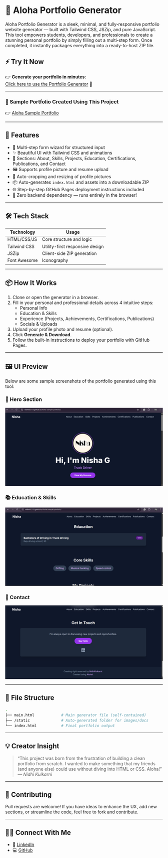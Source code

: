 # 🧰 Aloha Portfolio Generator

Aloha Portfolio Generator is a sleek, minimal, and fully-responsive portfolio website generator — built with Tailwind CSS, JSZip, and pure JavaScript. This tool empowers students, developers, and professionals to create a stunning personal portfolio by simply filling out a multi-step form. Once completed, it instantly packages everything into a ready-to-host ZIP file.

## ⚡ Try It Now

👉 **Generate your portfolio in minutes**:  
[Click here to use the Portfolio Generator](https://nidhirk2113.github.io/Aloha-Portfolio-generator/) 🚀

---

### 🔗 Sample Portfolio Created Using This Project
👉 [Aloha Sample Portfolio](https://nidhirk2113.github.io/Aloha-sample-portfolio/)

---

## 🚀 Features

- 🔄 Multi-step form wizard for structured input
- ✨ Beautiful UI with Tailwind CSS and animations
- 📄 Sections: About, Skills, Projects, Education, Certifications, Publications, and Contact
- 🖼️ Supports profile picture and resume upload
- 🧠 Auto-cropping and resizing of profile pictures
- 📦 Auto-generates `index.html` and assets into a downloadable ZIP
- 🌐 Step-by-step GitHub Pages deployment instructions included
- 💾 Zero backend dependency — runs entirely in the browser!

---

## 🛠️ Tech Stack

| Technology     | Usage                              |
|----------------|-------------------------------------|
| HTML/CSS/JS    | Core structure and logic            |
| Tailwind CSS   | Utility-first responsive design     |
| JSZip          | Client-side ZIP generation          |
| Font Awesome   | Iconography                         |

---

## 📦 How It Works

1. Clone or open the generator in a browser.
2. Fill in your personal and professional details across 4 intuitive steps:
   - Personal Info
   - Education & Skills
   - Experience (Projects, Achievements, Certifications, Publications)
   - Socials & Uploads
3. Upload your profile photo and resume (optional).
4. Click **Generate & Download**.
5. Follow the built-in instructions to deploy your portfolio with GitHub Pages.

---

## 🖼️ UI Preview

Below are some sample screenshots of the portfolio generated using this tool:

### 🎯 Hero Section
![Hero Screenshot](https://github.com/Nidhirk2113/Aloha-sample-portfolio/blob/main/preview1.png)

### 📚 Education & Skills
![Education Screenshot](https://github.com/Nidhirk2113/Aloha-sample-portfolio/blob/main/preview2.png)

### 🚀 Contact
![Contact Screenshot](https://github.com/Nidhirk2113/Aloha-sample-portfolio/blob/main/preview3.png)

---

## 📁 File Structure

```bash
.
├── main.html            # Main generator file (self-contained)
├── /static              # Auto-generated folder for images/docs
└── index.html           # Final portfolio output
```

---

## 💡 Creator Insight

> “This project was born from the frustration of building a clean portfolio from scratch. I wanted to make something that my friends (and anyone else) could use without diving into HTML or CSS. Aloha!”  
> — *Nidhi Kulkarni*

---

## 🤝 Contributing

Pull requests are welcome! If you have ideas to enhance the UX, add new sections, or streamline the code, feel free to fork and contribute.

---

## 🙋‍♀️ Connect With Me

- 🔗 [LinkedIn](https://www.linkedin.com/in/nidhi-kulkarni2113/)
- 💻 [GitHub](https://github.com/Nidhirk2113)
